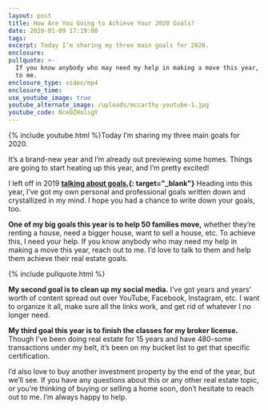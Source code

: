 ```yaml
---
layout: post
title: How Are You Going to Achieve Your 2020 Goals?
date: 2020-01-09 17:19:00
tags:
excerpt: Today I’m sharing my three main goals for 2020.
enclosure:
pullquote: >-
  If you know anybody who may need my help in making a move this year, reach out
  to me.
enclosure_type: video/mp4
enclosure_time:
use_youtube_image: true
youtube_alternate_image: /uploads/mccarthy-youtube-1.jpg
youtube_code: NceDZHolsgY
---
```


{% include youtube.html %}Today I’m sharing my three main goals for 2020.&nbsp;

It’s a brand-new year and I’m already out previewing some homes. Things are going to start heating up this year, and I’m pretty excited\!&nbsp;

I left off in 2019 **[talking about goals.](https://austinvideoblog.com/now-is-the-time-to-think-about-your-goals-for-2020.html){: target="_blank"}** Heading into this year, I’ve got my own personal and professional goals written down and crystallized in my mind. I hope you had a chance to write down your goals, too.&nbsp;

**One of my big goals this year is to help 50 families move,** whether they’re renting a house, need a bigger house, want to sell a house, etc. To achieve this, I need your help. If you know anybody who may need my help in making a move this year, reach out to me. I’d love to talk to them and help them achieve their real estate goals.&nbsp;

{% include pullquote.html %}

**My second goal is to clean up my social media.** I’ve got years and years’ worth of content spread out over YouTube, Facebook, Instagram, etc. I want to organize it all, make sure all the links work, and get rid of whatever I no longer need.&nbsp;

**My third goal this year is to finish the classes for my broker license.** Though I’ve been doing real estate for 15 years and have 480-some transactions under my belt, it’s been on my bucket list to get that specific certification.&nbsp;

I’d also love to buy another investment property by the end of the year, but we’ll see. If you have any questions about this or any other real estate topic, or you’re thinking of buying or selling a home soon, don’t hesitate to reach out to me. I’m always happy to help.